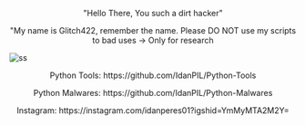 <p align="center">"Hello There,
       You such a dirt hacker"</p align="center">
 
<p align="center">"My name is Glitch422, remember the name.
  Please DO NOT use my scripts to bad uses -> Only for research</p align="center">
       

<img src="https://betanews.com/wp-content/uploads/2014/05/Hacker.jpg" alt="ss"/>
  
<p align="center">Python Tools: https://github.com/IdanPIL/Python-Tools</p align="center">

  
<p align="center">Python Malwares: https://github.com/IdanPIL/Python-Malwares</p align="center">



<p align="center">Instagram: https://instagram.com/idanperes01?igshid=YmMyMTA2M2Y=</p align="center">
